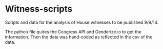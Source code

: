 Witness-scripts
===============

Scripts and data for the analysis of House witnesses to be published 9/9/14.

The python file quires the Congress API and Genderize.io to get the information. Then the data was hand-coded as reflected in the csv of the data.
